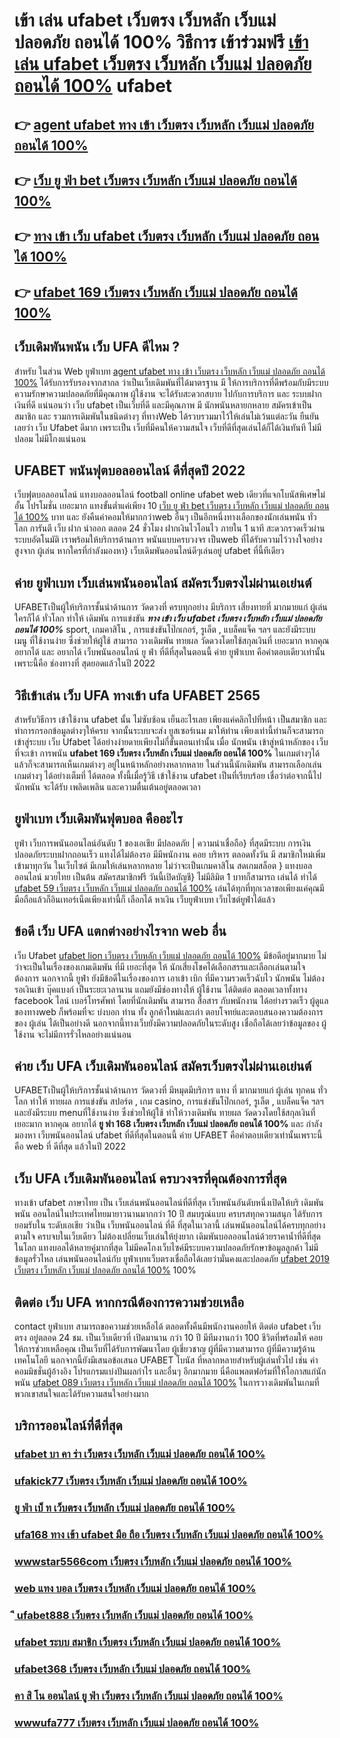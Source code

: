 # เข้า เล่น ufabet เว็บตรง เว็บหลัก เว็บแม่ ปลอดภัย ถอนได้ 100% วิธีการ เข้าร่วมฟรี [เข้า เล่น ufabet เว็บตรง เว็บหลัก เว็บแม่ ปลอดภัย ถอนได้ 100%](https://ufabet-auto.io1.me)   ufabet 

## 👉 [agent ufabet ทาง เข้า เว็บตรง เว็บหลัก เว็บแม่ ปลอดภัย ถอนได้ 100%](https://ufabet-auto.io1.me)
## 👉 [เว็บ ยู ฟ่า bet เว็บตรง เว็บหลัก เว็บแม่ ปลอดภัย ถอนได้ 100%](https://ufabet-auto.77m.io)
## 👉 [ทาง เข้า เว็บ ufabet เว็บตรง เว็บหลัก เว็บแม่ ปลอดภัย ถอนได้ 100%](https://heylink.me/madam168)
## 👉 [ufabet 169 เว็บตรง เว็บหลัก เว็บแม่ ปลอดภัย ถอนได้ 100%](https://heylink.me/madam168)

##  เว็บเดิมพันพนัน เว็บ UFA ดีไหม ?

สำหรับ ในส่วน Web ยูฟ่าเบท  [agent ufabet ทาง เข้า เว็บตรง เว็บหลัก เว็บแม่ ปลอดภัย ถอนได้ 100%](https://ufabet-auto.77m.io) ได้รับการรับรองจากสากล ว่าเป็นเว็บเดิมพันที่ได้มาตรฐาน  มี ให้การบริการที่ดีพร้อมกับมีระบบความรักษาความปลอดภัยที่มีคุณภาพ  ผู้ใช้งาน จะได้รับสะดวกสบาย   ไปกับการบริการ  และ ระบบฝากเงินที่ดี  แน่นอนว่า เว็บ  ufabet  เป็นเว็บที่ดี  และมีคุณภาพ  มี นักพนันหลายกหลาย สมัครเข้าเป็นสมาชิก  และ รวมการเดิมพันในชนิดต่างๆ ที่ทางWeb ได้รวบรวมมาไว้ให้เล่นไม่เว้นแต่ละวัน  ยืนยัน เลยว่า เว็บ Ufabet   ดีมาก เพราะเป็น เว็บที่มีคนให้ความสนใจ เว็บที่ดีที่สุดเล่นได้ก็ได้เงินทันที ไม่มีปลอม ไม่มีโกงแน่นอน


## UFABET พนันฟุตบอลออนไลน์    ดีที่สุดปี 2022

เว็บฟุตบอลออนไลน์ แทงบอลออนไลน์ football online   ufabet   web เดียวที่แจกโบนัสพิเศษไม่อั้น โปรโมชั่น  เยอะมาก แทงขั้นต่ำแค่เพียง 10 [เว็บ ยู ฟ่า bet เว็บตรง เว็บหลัก เว็บแม่ ปลอดภัย ถอนได้ 100%](https://heylink.me/madam168) บาท และ ยังคืนค่าคอมให้มากกว่าweb อื่นๆ เป็นอีกหนึ่งทางเลือกของนักเล่นพนัน ทั่วโลก การันตี เว็บ ฝาก   นำออก  ตลอด 24 ชั่วโมง   ฝากเงินไวโอนไว ภายใน 1 นาที สะดวกรวดเร็วผ่านระบบอัตโนมัติ เราพร้อมให้บริการด้านการ พนันแบบครบวงจร เป็นweb ที่ได้รับความไว้วางใจอย่างสูงจาก  ผู้เล่น  หากใครที่กำลังมองหา}  เว็บเดิมพันออนไลน์ดีๆเล่นอยู่  ufabet  ที่นี้ทีเดียว


## ค่าย ยูฟ่าเบท เว็บเล่นพนันออนไลน์ สมัครเว็บตรงไม่ผ่านเอเย่นต์  

UFABETเป็นผู้ให้บริการชั้นนำด้านการ วัดดวงที่ ครบทุกอย่าง มีบริการ เสี่ยงทายที่ มากมายแก่ ผู้เล่น  ใครก็ได้ ทั่วโลก  ทำให้ เดิมพัน การแข่งขัน ***ทาง เข้า เว็บ ufabet เว็บตรง เว็บหลัก เว็บแม่ ปลอดภัย ถอนได้ 100%*** sport, เกมคาสิโน , การแข่งขันโป๊กเกอร์, รูเล็ต , แบล็คแจ็ค  ฯลฯ และยังมีระบบ เมนู ที่ใช้งานง่าย ซึ่งช่วยให้ผู้ใช้ สามารถ วางเดิมพัน ทายผล วัดดวงโดยใช้สกุลเงินที่ เยอะมาก หากคุณ  อยากได้  และ  อยากได้   เว็บพนันออนไลน์ ยู ฟ่า ที่ดีที่สุดในตอนนี้ ค่าย  ยูฟ่าเบท  คือคำตอบเดียวเท่านั้นเพราะนี้คือ ช่องทางที่  สุดยอดแล้วในปี 2022


## วิธีเข้าเล่น เว็บ UFA  ทางเข้า ufa UFABET 2565

สำหรับวิธีการ เข้าใช้งาน   ufabet  นั้น ไม่ซับซ้อน เย็นอะไรเลย เพียงแค่คลิกไปที่หน้า เป็นสมาชิก และทำการกรอกข้อมูลต่างๆให้ครบ จากนั้นระบบจะส่ง  ยูสเซอร์เนม มาให้ท่าน เพียงเท่านี้ท่านก็จะสามารถ เข้าสู่ระบบ เว็บ Ufabet ได้อย่างง่ายดายเพียงไม่กี่ขั้นตอนเท่านั้น เมื่อ นักพนัน เข้าสู่หน้าหลักของ เว็บที่จะเข้า การพนัน **ufabet 169 เว็บตรง เว็บหลัก เว็บแม่ ปลอดภัย ถอนได้ 100%** ในเกมต่างๆได้แล้วก็จะสามารถเห็นเกมต่างๆ อยู่ในหน้าหลักอย่างหลากหลาย  ในส่วนนี้นักเดิมพัน สามารถเลือกเล่นเกมต่างๆ ได้อย่างเต็มที่  ได้ตลอด  ทั้งนี้เมื่อรู้วิธี เข้าใช้งาน   ufabet  เป็นที่เรียบร้อย เชื่อว่าต่อจากนี้ไป  นักพนัน จะได้รับ  เพลิดเพลิน และความตื่นเต้นอยู่ตลอดเวลา


## ยูฟ่าเบท   เว็บเดิมพันฟุตบอล  คืออะไร 

 ยูฟ่า เว็บการพนันออนไลน์อันดับ 1  ของเอเชีย มีปลอดภัย | ความน่าเชื่อถือ} ที่สุดมีระบบ การเงินปลอดภัยระบบฝากถอนเร็ว  แทงได้ไม่ต้องรอ มีมีพนักงาน คอย บริหาร ตลอดทั้งวัน  มี สมาชิกใหม่เพิ่มเข้ามาทุกวัน ในเว็บไซต์ มีเกมให้เล่นหลากหลาย ไม่ว่าจะเป็นเกมคาสิโน สดเกมสล็อต  } แทงบอลออนไลน์  มวยไทย เป็นต้น สมัครสมาชิกฟรี วันนี้เปิดบัญชี} ไม่มีลิมิต 1 บาทก็สามารถ เล่นได้  ทำได้ [ufabet 59 เว็บตรง เว็บหลัก เว็บแม่ ปลอดภัย ถอนได้ 100%]() เล่นได้ทุกที่ทุกเวลาขอเพียงแค่คุณมี มือถือแล้วก็อินเทอร์เน็ตเพียงเท่านี้ก็ เลือกได้ หาเงิน เว็บยูฟ่าเบท เว็บไซต์ยูฟ่าได้แล้ว


## ข้อดี เว็บ UFA แตกต่างอย่างไรจาก web อื่น

เว็บ Ufabet [ufabet lion เว็บตรง เว็บหลัก เว็บแม่ ปลอดภัย ถอนได้ 100%]()  มีข้อดีอยู่มากมาย  ไม่ว่าจะเป็นในเรื่องของเกมเดิมพัน ที่มี  เยอะที่สุด ให้ นักเสี่ยงโชคได้เลือกสรรและเลือกเล่นตามใจต้องการ นอกจากนี้  ยูฟ่า ยังมีข้อดีในเรื่องของการ เอาเข้า  เบิก  ที่มีความรวดเร็วฉับไว  นักพนัน ไม่ต้องรอเงินเข้า บุ๊คแบงก์ เป็นระยะเวลานาน แถมยังมีช่องทางให้ ผู้ใช้งาน  ได้ติดต่อ  ตลอดเวลาทั้งทาง facebook ไลน์ เบอร์โทรศัพท์ โดยที่นักเดิมพัน สามารถ สื่อสาร กับพนักงาน ได้อย่างรวดเร็ว  ผู้ดูแลของทางweb ก็พร้อมที่จะ บ่งบอก ท่าน ทั้ง ลูกค้าใหม่และเก่า ตอบโจทย์และตอบสนองความต้องการของ ผู้เล่น ได้เป็นอย่างดี นอกจากนี้ทางเว็บยังมีความปลอดภัยในระดับสูง  เชื่อถือได้เลยว่าข้อมูลของ ผู้ใช้งาน  จะไม่มีการรั่วไหลอย่างแน่นอน


## ค่าย เว็บ UFA  เว็บเดิมพันออนไลน์   สมัครเว็บตรงไม่ผ่านเอเย่นต์   

UFABETเป็นผู้ให้บริการชั้นนำด้านการ วัดดวงที่ มีหมุดมีบริการ แทง ที่ มากมายแก่ ผู้เล่น ทุกคน ทั่วโลก  ทำให้  ทายผล การแข่งขัน สปอร์ต , เกม casino, การแข่งขันโป๊กเกอร์, รูเล็ต , แบล็คแจ็ค  ฯลฯ และยังมีระบบ  menuที่ใช้งานง่าย ซึ่งช่วยให้ผู้ใช้   ทำให้วางเดิมพัน ทายผล วัดดวงโดยใช้สกุลเงินที่ เยอะมาก หากคุณ  อยากได้ **ยู ฟา 168 เว็บตรง เว็บหลัก เว็บแม่ ปลอดภัย ถอนได้ 100%**  และ กำลังมองหา   เว็บพนันออนไลน์ ufabet  ที่ดีที่สุดในตอนนี้ ค่าย UFABET  คือคำตอบเดียวเท่านั้นเพราะนี้คือ web ที่ ดีที่สุด แล้วในปี 2022

## เว็บ UFA  เว็บเดิมพันออนไลน์  ครบวงจรที่คุณต้องการที่สุด

 ทางเข้า ufabet ภาษาไทย  เป็น เว็บเล่นพนันออนไลน์ที่ดีที่สุด เว็บพนันอันดับหนึ่งเปิดให้บริ เดิมพันพนัน ออนไลน์ในประเทศไทยมายาวนานมากกว่า 10 ปี สมบรูณ์แบบ ครบรสทุกความสนุก ได้รับการยอมรับใน ระดับเอเชีย ว่าเป็น  เว็บพนันออนไลน์ ที่ดี ที่สุดในเวลานี้ เล่นพนันออนไลน์ได้ครบทุกอย่าง ตามใจ ครบจบในเว็บเดียว ไม่ต้องเปลี่ยนเว็บเล่นให้ยุ่งยาก   เดิมพันบอลออนไลน์ด้วยราคาน้ำที่ดีที่สุด ในโลก แทงบอลได้หลายคู่มากที่สุด ไม่มีคดโกงเว็บไซค์มีระบบความปลอดภัยรักษาข้อมูลลูกค้า ไม่มีข้อมูลรั่วไหล เล่นพนันออนไลน์กับ ยูฟ่าเบทเว็บตรงเชื่อถือได้เลยว่ามั่นคงและปลอดภัย [ufabet 2019 เว็บตรง เว็บหลัก เว็บแม่ ปลอดภัย ถอนได้ 100%]() 100% 


## ติดต่อ เว็บ UFA หากกรณีต้องการความช่วยเหลือ

 contact ยูฟ่าเบท สามารถขอความช่วยเหลือได้  ตลอดทั้งคืนมีพนักงานคอยให้ ติดต่อ ufabet เว็บตรง อยู่ตลอด 24 ชม. เป็นเว็บเดียวที่ เปิดมานาน กว่า 10 ปี มีทีมงานกว่า 100 ชีวิตที่พร้อมให้ คอยให้การช่วยเหลือคุณ เป็นเว็บที่ได้รับการพัฒนาโดย ผู้เชี่ยวชาญ ผู้ที่มีความสามารถ ผู้ที่มีความรู้ด้านเทคโนโลยี นอกจากนี้ยังมีเสนอข้อเสนอ UFABET โบนัส  ที่หลากหลายสำหรับผู้เล่นทั่วไป เช่น ค่าคอมมิชชั่นผู้อ้างอิง โปรแกรมแบ่งปันผลกำไร และอื่นๆ อีกมากมาย นี่คือแพลตฟอร์มที่ให้โอกาสแก่นักพนัน [ufabet 089 เว็บตรง เว็บหลัก เว็บแม่ ปลอดภัย ถอนได้ 100%]() ในการวางเดิมพันในเกมที่พวกเขาสนใจและได้รับความสนใจอย่างมาก

## บริการออนไลน์ที่ดีที่สุด

### [ufabet บา คา ร่า เว็บตรง เว็บหลัก เว็บแม่ ปลอดภัย ถอนได้ 100%](https://atom.io/themes/ufabet%20เครดิต%20ฟรี%202021%20เว็บตรง%20เว็บหลัก%20เว็บแม่%20ปลอดภัย%20ถอนได้%20100%)
### [ufakick77 เว็บตรง เว็บหลัก เว็บแม่ ปลอดภัย ถอนได้ 100%](https://atom.io/themes/ufabet%20scr%20เว็บตรง%20เว็บหลัก%20เว็บแม่%20ปลอดภัย%20ถอนได้%20100%)
### [ยู ฟ่า เบ็ ท เว็บตรง เว็บหลัก เว็บแม่ ปลอดภัย ถอนได้ 100%](https://atom.io/themes/ทาง%20เข้า%20ufac4%20เว็บตรง%20เว็บหลัก%20เว็บแม่%20ปลอดภัย%20ถอนได้%20100%)
### [ufa168 ทาง เข้า ufabet มือ ถือ เว็บตรง เว็บหลัก เว็บแม่ ปลอดภัย ถอนได้ 100%](https://atom.io/themes/ี%20ufac4%20เว็บตรง%20เว็บหลัก%20เว็บแม่%20ปลอดภัย%20ถอนได้%20100%)
### [wwwstar5566com เว็บตรง เว็บหลัก เว็บแม่ ปลอดภัย ถอนได้ 100%](https://atom.io/themes/agent%20ufabet%20ทาง%20เข้า%20เว็บตรง%20เว็บหลัก%20เว็บแม่%20ปลอดภัย%20ถอนได้%20100%)
### [web แทง บอล เว็บตรง เว็บหลัก เว็บแม่ ปลอดภัย ถอนได้ 100%](https://atom.io/themes/ufabet%20ไลน์%20เว็บตรง%20เว็บหลัก%20เว็บแม่%20ปลอดภัย%20ถอนได้%20100%)
### [ี ufabet888 เว็บตรง เว็บหลัก เว็บแม่ ปลอดภัย ถอนได้ 100%](https://atom.io/themes/ufabet%202019%20เว็บตรง%20เว็บหลัก%20เว็บแม่%20ปลอดภัย%20ถอนได้%20100%)
### [ufabet ระบบ สมาชิก เว็บตรง เว็บหลัก เว็บแม่ ปลอดภัย ถอนได้ 100%](https://atom.io/themes/เเ%20ท%20ง%20บอล%20คา%20สิ%20โน%20เว็บตรง%20เว็บหลัก%20เว็บแม่%20ปลอดภัย%20ถอนได้%20100%)
### [ufabet368 เว็บตรง เว็บหลัก เว็บแม่ ปลอดภัย ถอนได้ 100%](https://atom.io/themes/ufabet%20x10%20เว็บตรง%20เว็บหลัก%20เว็บแม่%20ปลอดภัย%20ถอนได้%20100%)
### [คา สิ โน ออนไลน์ ยู ฟ่า เว็บตรง เว็บหลัก เว็บแม่ ปลอดภัย ถอนได้ 100%](https://atom.io/themes/ufabet818%20เครดิต%20ฟรี%2070%20เว็บตรง%20เว็บหลัก%20เว็บแม่%20ปลอดภัย%20ถอนได้%20100%)
### [wwwufa777 เว็บตรง เว็บหลัก เว็บแม่ ปลอดภัย ถอนได้ 100%](https://atom.io/themes/web%20แทง%20บอล%20เว็บตรง%20เว็บหลัก%20เว็บแม่%20ปลอดภัย%20ถอนได้%20100%)